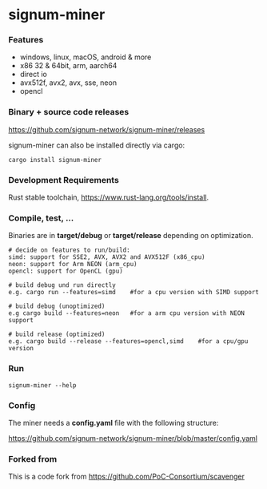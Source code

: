 # signum-miner

### Features
- windows, linux, macOS, android & more
- x86 32 & 64bit, arm, aarch64 
- direct io
- avx512f, avx2, avx, sse, neon
- opencl

### Binary + source code releases

https://github.com/signum-network/signum-miner/releases

signum-miner can also be installed directly via cargo:

``` shell
cargo install signum-miner
```

### Development Requirements

Rust stable toolchain, https://www.rust-lang.org/tools/install.

### Compile, test, ...

Binaries are in **target/debug** or **target/release** depending on optimization.

``` shell
# decide on features to run/build:
simd: support for SSE2, AVX, AVX2 and AVX512F (x86_cpu)
neon: support for Arm NEON (arm_cpu)
opencl: support for OpenCL (gpu)

# build debug und run directly
e.g. cargo run --features=simd    #for a cpu version with SIMD support

# build debug (unoptimized)
e.g cargo build --features=neon   #for a arm cpu version with NEON support

# build release (optimized)
e.g. cargo build --release --features=opencl,simd    #for a cpu/gpu version
```

### Run

```shell
signum-miner --help
```

### Config

The miner needs a **config.yaml** file with the following structure:

https://github.com/signum-network/signum-miner/blob/master/config.yaml

### Forked from

This is a code fork from https://github.com/PoC-Consortium/scavenger
